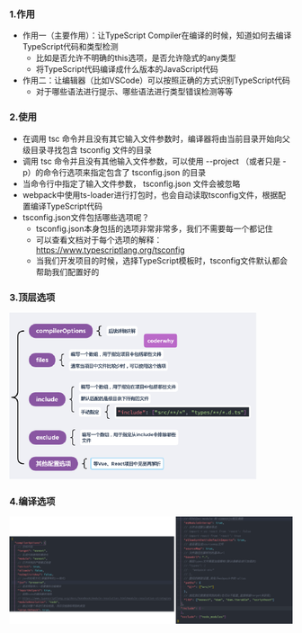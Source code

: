 ### 1.作用

- 作用一（主要作用）：让TypeScript Compiler在编译的时候，知道如何去编译TypeScript代码和类型检测
  - 比如是否允许不明确的this选项，是否允许隐式的any类型
  - 将TypeScript代码编译成什么版本的JavaScript代码
- 作用二：让编辑器（比如VSCode）可以按照正确的方式识别TypeScript代码
  - 对于哪些语法进行提示、哪些语法进行类型错误检测等等

### 2.使用

- 在调用 tsc 命令并且没有其它输入文件参数时，编译器将由当前目录开始向父级目录寻找包含 tsconfig 文件的目录
- 调用 tsc 命令并且没有其他输入文件参数，可以使用 --project （或者只是 -p）的命令行选项来指定包含了 tsconfig.json 的目录
- 当命令行中指定了输入文件参数， tsconfig.json 文件会被忽略
- webpack中使用ts-loader进行打包时，也会自动读取tsconfig文件，根据配置编译TypeScript代码
- tsconfig.json文件包括哪些选项呢？
  - tsconfig.json本身包括的选项非常非常多，我们不需要每一个都记住
  - 可以查看文档对于每个选项的解释：https://www.typescriptlang.org/tsconfig
  - 当我们开发项目的时候，选择TypeScript模板时，tsconfig文件默认都会帮助我们配置好的

### 3.顶层选项

<img src="images/image-20221012154836183.png" alt="image-20221012154836183" style="zoom:50%;" />

### 4.编译选项

<img src="images/image-20221012155233434.png" alt="image-20221012155233434" style="zoom: 200%;" />

